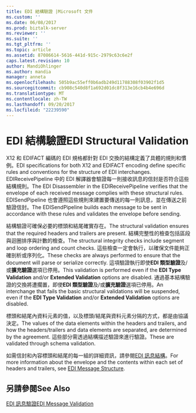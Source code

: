 ```yaml
---
title: EDI 結構驗證 |Microsoft 文件
ms.custom: ''
ms.date: 06/08/2017
ms.prod: biztalk-server
ms.reviewer: ''
ms.suite: ''
ms.tgt_pltfrm: ''
ms.topic: article
ms.assetid: 87086614-5616-441d-915c-2979c63c6e2f
caps.latest.revision: 10
author: MandiOhlinger
ms.author: mandia
manager: anneta
ms.openlocfilehash: 505b9ac55eff0b6adb249d11788308f03902f1d5
ms.sourcegitcommit: cb908c540d8f1a692d01dc8f313e16cb4b4e696d
ms.translationtype: MT
ms.contentlocale: zh-TW
ms.lasthandoff: 09/20/2017
ms.locfileid: "22239590"
---
```

# <a name="edi-structural-validation"></a><span data-ttu-id="abb5a-102">EDI 結構驗證</span><span class="sxs-lookup"><span data-stu-id="abb5a-102">EDI Structural Validation</span></span>
<span data-ttu-id="abb5a-103">X12 和 EDIFACT 編碼的 EDI 規格都針對 EDI 交換的結構定義了具體的規則和慣例。</span><span class="sxs-lookup"><span data-stu-id="abb5a-103">EDI specifications for both X12 and EDIFACT encoding define specific rules and conventions for the structure of EDI interchanges.</span></span> <span data-ttu-id="abb5a-104">EDIReceivePipeline 中的 EDI 解譯器會驗證每一則接收訊息的信封是否符合這些結構規則。</span><span class="sxs-lookup"><span data-stu-id="abb5a-104">The EDI Disassembler in the EDIReceivePipeline verifies that the envelope of each received message complies with these structural rules.</span></span> <span data-ttu-id="abb5a-105">EDISendPipeline 也會遵照這些規則來建置要傳送的每一則訊息，並在傳送之前驗證信封。</span><span class="sxs-lookup"><span data-stu-id="abb5a-105">The EDISendPipeline builds each message to be sent in accordance with these rules and validates the envelope before sending.</span></span>  
  
 <span data-ttu-id="abb5a-106">結構驗證可確保必要的標頭和結尾確實存在。</span><span class="sxs-lookup"><span data-stu-id="abb5a-106">The structural validation ensures that the required headers and trailers are present.</span></span> <span data-ttu-id="abb5a-107">結構完整性的檢查包括區段與迴圈排序與計數的檢查。</span><span class="sxs-lookup"><span data-stu-id="abb5a-107">The structural integrity checks include segment and loop ordering and count checks.</span></span> <span data-ttu-id="abb5a-108">這些檢查一定會執行，以確保文件能夠正確剖析或序列化。</span><span class="sxs-lookup"><span data-stu-id="abb5a-108">These checks are always performed to ensure that the document will parse or serialize correctly.</span></span> <span data-ttu-id="abb5a-109">這項驗證執行即使**EDI 類型驗證**及/或**擴充驗證**選項已停用。</span><span class="sxs-lookup"><span data-stu-id="abb5a-109">This validation is performed even if the **EDI Type Validation** and/or **Extended Validation** options are disabled.</span></span> <span data-ttu-id="abb5a-110">通過基本結構驗證的交換將遭擱置，即使**EDI 類型驗證**及/或**擴充驗證**選項已停用。</span><span class="sxs-lookup"><span data-stu-id="abb5a-110">An interchange that fails the basic structural validations will be suspended, even if the **EDI Type Validation** and/or **Extended Validation** options are disabled.</span></span>  
  
 <span data-ttu-id="abb5a-111">標頭和結尾內資料元素的值，以及標頭/結尾與資料元素分隔的方式，都是由協議決定。</span><span class="sxs-lookup"><span data-stu-id="abb5a-111">The values of the data elements within the headers and trailers, and how the headers/trailers and data elements are separated, are determined by the agreement.</span></span> <span data-ttu-id="abb5a-112">這些部分需透過結構描述驗證來進行驗證。</span><span class="sxs-lookup"><span data-stu-id="abb5a-112">These are validated through schema validation.</span></span>  
  
 <span data-ttu-id="abb5a-113">如需信封和內容標頭和結尾的每一組的詳細資訊，請參閱[EDI 訊息結構](../core/edi-message-structure.md)。</span><span class="sxs-lookup"><span data-stu-id="abb5a-113">For more information about the envelope and the contents within each set of headers and trailers, see [EDI Message Structure](../core/edi-message-structure.md).</span></span>  
  
## <a name="see-also"></a><span data-ttu-id="abb5a-114">另請參閱</span><span class="sxs-lookup"><span data-stu-id="abb5a-114">See Also</span></span>  
 [<span data-ttu-id="abb5a-115">EDI 訊息驗證</span><span class="sxs-lookup"><span data-stu-id="abb5a-115">EDI Message Validation</span></span>](../core/edi-message-validation.md)